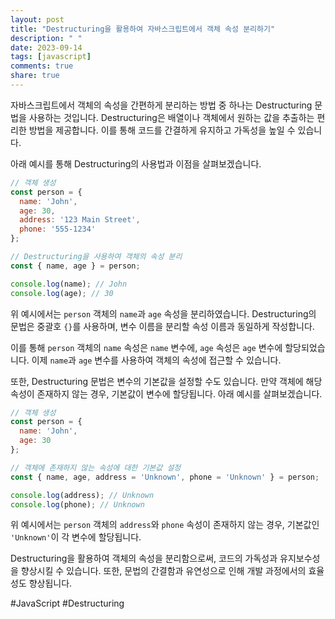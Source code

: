 ```yaml
---
layout: post
title: "Destructuring을 활용하여 자바스크립트에서 객체 속성 분리하기"
description: " "
date: 2023-09-14
tags: [javascript]
comments: true
share: true
---
```


자바스크립트에서 객체의 속성을 간편하게 분리하는 방법 중 하나는 Destructuring 문법을 사용하는 것입니다. Destructuring은 배열이나 객체에서 원하는 값을 추출하는 편리한 방법을 제공합니다. 이를 통해 코드를 간결하게 유지하고 가독성을 높일 수 있습니다.

아래 예시를 통해 Destructuring의 사용법과 이점을 살펴보겠습니다.

```javascript
// 객체 생성
const person = {
  name: 'John',
  age: 30,
  address: '123 Main Street',
  phone: '555-1234'
};

// Destructuring을 사용하여 객체의 속성 분리
const { name, age } = person;

console.log(name); // John
console.log(age); // 30
```

위 예시에서는 `person` 객체의 `name`과 `age` 속성을 분리하였습니다. Destructuring의 문법은 중괄호 `{}`를 사용하며, 변수 이름을 분리할 속성 이름과 동일하게 작성합니다. 

이를 통해 `person` 객체의 `name` 속성은 `name` 변수에, `age` 속성은 `age` 변수에 할당되었습니다. 이제 `name`과 `age` 변수를 사용하여 객체의 속성에 접근할 수 있습니다.

또한, Destructuring 문법은 변수의 기본값을 설정할 수도 있습니다. 만약 객체에 해당 속성이 존재하지 않는 경우, 기본값이 변수에 할당됩니다. 아래 예시를 살펴보겠습니다.

```javascript
// 객체 생성
const person = {
  name: 'John',
  age: 30
};

// 객체에 존재하지 않는 속성에 대한 기본값 설정
const { name, age, address = 'Unknown', phone = 'Unknown' } = person;

console.log(address); // Unknown
console.log(phone); // Unknown
```

위 예시에서는 `person` 객체의 `address`와 `phone` 속성이 존재하지 않는 경우, 기본값인 `'Unknown'`이 각 변수에 할당됩니다.

Destructuring을 활용하여 객체의 속성을 분리함으로써, 코드의 가독성과 유지보수성을 향상시킬 수 있습니다. 또한, 문법의 간결함과 유연성으로 인해 개발 과정에서의 효율성도 향상됩니다.

#JavaScript #Destructuring